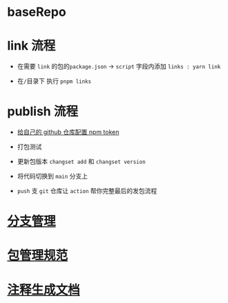<!--
 * @Author: 邱狮杰
 * @Date: 2023-03-09 11:53:37
 * @LastEditTime: 2023-04-09 09:15:23
 * @Description: 
 * @FilePath: /baseRepo/README.md
-->
# baseRepo

# link 流程

- 在需要 `link` 的包的`package.json` -> `script` 字段内添加 `links : yarn link`

- 在`/`目录下 执行 `pnpm links`

# publish 流程

- [给自己的 github 仓库配置 npm token](https://docs.github.com/en/actions/publishing-packages/publishing-nodejs-packages)

- 打包测试

- 更新包版本 `changset add` 和 `changset version`

- 将代码切换到 `main` 分支上

- `push` 支 `git` 仓库让 `action` 帮你完整最后的发包流程

# [分支管理](/docs/branchManagement.md)

# [包管理规范](/docs/packagingSpecification.md)

# [注释生成文档](https://api-extractor.com/pages/overview/intro/)
